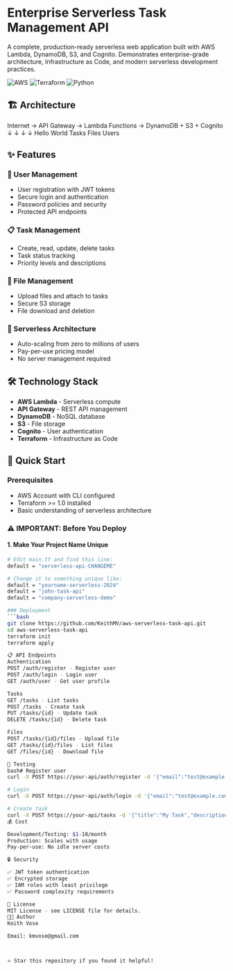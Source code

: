 # Enterprise Serverless Task Management API

A complete, production-ready serverless web application built with AWS Lambda, DynamoDB, S3, and Cognito. Demonstrates enterprise-grade architecture, Infrastructure as Code, and modern serverless development practices.

![AWS](https://img.shields.io/badge/AWS-%23FF9900.svg?style=for-the-badge&logo=amazon-aws&logoColor=white)
![Terraform](https://img.shields.io/badge/terraform-%235835CC.svg?style=for-the-badge&logo=terraform&logoColor=white)
![Python](https://img.shields.io/badge/python-3670A0?style=for-the-badge&logo=python&logoColor=ffdd54)

## 🏗️ Architecture
Internet → API Gateway → Lambda Functions → DynamoDB + S3 + Cognito
↓              ↓         ↓        ↓
Hello World      Tasks    Files    Users

## ✨ Features

### 🔐 User Management
- User registration with JWT tokens
- Secure login and authentication
- Password policies and security
- Protected API endpoints

### 📋 Task Management
- Create, read, update, delete tasks
- Task status tracking
- Priority levels and descriptions

### 📎 File Management
- Upload files and attach to tasks
- Secure S3 storage
- File download and deletion

### 🚀 Serverless Architecture
- Auto-scaling from zero to millions of users
- Pay-per-use pricing model
- No server management required

## 🛠️ Technology Stack

- **AWS Lambda** - Serverless compute
- **API Gateway** - REST API management
- **DynamoDB** - NoSQL database
- **S3** - File storage
- **Cognito** - User authentication
- **Terraform** - Infrastructure as Code

## 🚀 Quick Start


### Prerequisites
- AWS Account with CLI configured
- Terraform >= 1.0 installed
- Basic understanding of serverless architecture

### ⚠️ IMPORTANT: Before You Deploy

#### 1. Make Your Project Name Unique
```bash
# Edit main.tf and find this line:
default = "serverless-api-CHANGEME"

# Change it to something unique like:
default = "yourname-serverless-2024"
default = "john-task-api"
default = "company-serverless-demo"

### Deployment
```bash
git clone https://github.com/KeithMV/aws-serverless-task-api.git
cd aws-serverless-task-api
terraform init
terraform apply

📋 API Endpoints
Authentication
POST /auth/register - Register user
POST /auth/login - Login user
GET /auth/user - Get user profile

Tasks
GET /tasks - List tasks
POST /tasks - Create task
PUT /tasks/{id} - Update task
DELETE /tasks/{id} - Delete task

Files
POST /tasks/{id}/files - Upload file
GET /tasks/{id}/files - List files
GET /files/{id} - Download file

🧪 Testing
bash# Register user
curl -X POST https://your-api/auth/register -d '{"email":"test@example.com","password":"Test123!"}'

# Login
curl -X POST https://your-api/auth/login -d '{"email":"test@example.com","password":"Test123!"}'

# Create task
curl -X POST https://your-api/tasks -d '{"title":"My Task","description":"Testing"}'
💰 Cost

Development/Testing: $1-10/month
Production: Scales with usage
Pay-per-use: No idle server costs

🔒 Security

✅ JWT token authentication
✅ Encrypted storage
✅ IAM roles with least privilege
✅ Password complexity requirements

📄 License
MIT License - see LICENSE file for details.
👨‍💻 Author
Keith Vose

Email: kmvose@gmail.com



⭐ Star this repository if you found it helpful!